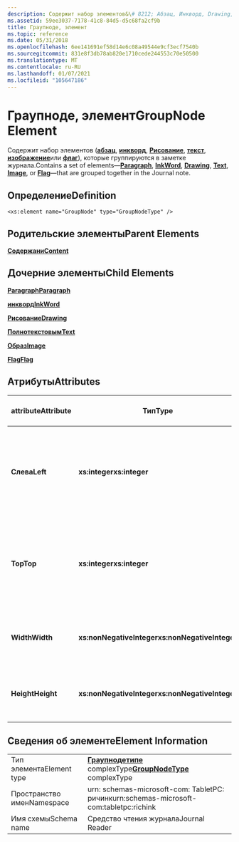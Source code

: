 ```yaml
---
description: Содержит набор элементов&\# 8212; Абзац, Инкворд, Drawing, Text, Image или Flag&\# 8212;, которые группируются вместе в заметке журнала.
ms.assetid: 59ee3037-7178-41c8-84d5-d5c68fa2cf9b
title: Граупноде, элемент
ms.topic: reference
ms.date: 05/31/2018
ms.openlocfilehash: 6ee141691ef58d14e6c08a49544e9cf3ecf7540b
ms.sourcegitcommit: 831e8f3db78ab820e1710cede244553c70e50500
ms.translationtype: MT
ms.contentlocale: ru-RU
ms.lasthandoff: 01/07/2021
ms.locfileid: "105647186"
---
```

# <a name="groupnode-element"></a><span data-ttu-id="28afb-103">Граупноде, элемент</span><span class="sxs-lookup"><span data-stu-id="28afb-103">GroupNode Element</span></span>

<span data-ttu-id="28afb-104">Содержит набор элементов ([**абзац**](paragraph-element.md), [**инкворд**](inkword-element.md), [**Рисование**](drawing-element.md), [**текст**](text-element.md), [**изображение**](image-element.md)или [**флаг**](flag-element.md)), которые группируются в заметке журнала.</span><span class="sxs-lookup"><span data-stu-id="28afb-104">Contains a set of elements—[**Paragraph**](paragraph-element.md), [**InkWord**](inkword-element.md), [**Drawing**](drawing-element.md), [**Text**](text-element.md), [**Image**](image-element.md), or [**Flag**](flag-element.md)—that are grouped together in the Journal note.</span></span>

## <a name="definition"></a><span data-ttu-id="28afb-105">Определение</span><span class="sxs-lookup"><span data-stu-id="28afb-105">Definition</span></span>

``` syntax
<xs:element name="GroupNode" type="GroupNodeType" />
```

## <a name="parent-elements"></a><span data-ttu-id="28afb-106">Родительские элементы</span><span class="sxs-lookup"><span data-stu-id="28afb-106">Parent Elements</span></span>

[<span data-ttu-id="28afb-107">**Содержани**</span><span class="sxs-lookup"><span data-stu-id="28afb-107">**Content**</span></span>](content-element--journal-reader.md)

## <a name="child-elements"></a><span data-ttu-id="28afb-108">Дочерние элементы</span><span class="sxs-lookup"><span data-stu-id="28afb-108">Child Elements</span></span>

[<span data-ttu-id="28afb-109">**Paragraph**</span><span class="sxs-lookup"><span data-stu-id="28afb-109">**Paragraph**</span></span>](paragraph-element.md)

[<span data-ttu-id="28afb-110">**инкворд**</span><span class="sxs-lookup"><span data-stu-id="28afb-110">**InkWord**</span></span>](inkword-element.md)

[<span data-ttu-id="28afb-111">**Рисование**</span><span class="sxs-lookup"><span data-stu-id="28afb-111">**Drawing**</span></span>](drawing-element.md)

[<span data-ttu-id="28afb-112">**Полнотекстовым**</span><span class="sxs-lookup"><span data-stu-id="28afb-112">**Text**</span></span>](text-element.md)

[<span data-ttu-id="28afb-113">**Образ**</span><span class="sxs-lookup"><span data-stu-id="28afb-113">**Image**</span></span>](docimage-element.md)

[<span data-ttu-id="28afb-114">**Flag**</span><span class="sxs-lookup"><span data-stu-id="28afb-114">**Flag**</span></span>](flag-element.md)

## <a name="attributes"></a><span data-ttu-id="28afb-115">Атрибуты</span><span class="sxs-lookup"><span data-stu-id="28afb-115">Attributes</span></span>



| <span data-ttu-id="28afb-116">attribute</span><span class="sxs-lookup"><span data-stu-id="28afb-116">Attribute</span></span>  | <span data-ttu-id="28afb-117">Тип</span><span class="sxs-lookup"><span data-stu-id="28afb-117">Type</span></span>                      | <span data-ttu-id="28afb-118">Обязательно</span><span class="sxs-lookup"><span data-stu-id="28afb-118">Required</span></span> | <span data-ttu-id="28afb-119">Описание</span><span class="sxs-lookup"><span data-stu-id="28afb-119">Description</span></span>                                                                             | <span data-ttu-id="28afb-120">Возможные значения</span><span class="sxs-lookup"><span data-stu-id="28afb-120">Possible Values</span></span>           |
|------------|---------------------------|----------|-----------------------------------------------------------------------------------------|---------------------------|
| <span data-ttu-id="28afb-121">**Слева**</span><span class="sxs-lookup"><span data-stu-id="28afb-121">**Left**</span></span>   | <span data-ttu-id="28afb-122">**xs:integer**</span><span class="sxs-lookup"><span data-stu-id="28afb-122">**xs:integer**</span></span>            | <span data-ttu-id="28afb-123">Обязательно</span><span class="sxs-lookup"><span data-stu-id="28afb-123">Required</span></span> | <span data-ttu-id="28afb-124">Расстояние от начала до крайней левой точки в ограничивающем прямоугольнике для элемента.</span><span class="sxs-lookup"><span data-stu-id="28afb-124">The distance from the origin to the leftmost point in the bounding box for the element.</span></span> | <span data-ttu-id="28afb-125">Любое целое число.</span><span class="sxs-lookup"><span data-stu-id="28afb-125">Any integer.</span></span>              |
| <span data-ttu-id="28afb-126">**Top**</span><span class="sxs-lookup"><span data-stu-id="28afb-126">**Top**</span></span>    | <span data-ttu-id="28afb-127">**xs:integer**</span><span class="sxs-lookup"><span data-stu-id="28afb-127">**xs:integer**</span></span>            | <span data-ttu-id="28afb-128">Обязательно</span><span class="sxs-lookup"><span data-stu-id="28afb-128">Required</span></span> | <span data-ttu-id="28afb-129">Расстояние от начала до самой верхней точки ограничивающего прямоугольника для элемента.</span><span class="sxs-lookup"><span data-stu-id="28afb-129">The distance from the origin to the topmost point in the bounding box for the element.</span></span>  | <span data-ttu-id="28afb-130">Любое целое число.</span><span class="sxs-lookup"><span data-stu-id="28afb-130">Any integer.</span></span>              |
| <span data-ttu-id="28afb-131">**Width**</span><span class="sxs-lookup"><span data-stu-id="28afb-131">**Width**</span></span>  | <span data-ttu-id="28afb-132">**xs:nonNegativeInteger**</span><span class="sxs-lookup"><span data-stu-id="28afb-132">**xs:nonNegativeInteger**</span></span> | <span data-ttu-id="28afb-133">Обязательно</span><span class="sxs-lookup"><span data-stu-id="28afb-133">Required</span></span> | <span data-ttu-id="28afb-134">Ширина ограничивающего прямоугольника для элемента.</span><span class="sxs-lookup"><span data-stu-id="28afb-134">The width of the bounding box for the element.</span></span>                                          | <span data-ttu-id="28afb-135">Любое неотрицательное целое число.</span><span class="sxs-lookup"><span data-stu-id="28afb-135">Any non-negative integer.</span></span> |
| <span data-ttu-id="28afb-136">**Height**</span><span class="sxs-lookup"><span data-stu-id="28afb-136">**Height**</span></span> | <span data-ttu-id="28afb-137">**xs:nonNegativeInteger**</span><span class="sxs-lookup"><span data-stu-id="28afb-137">**xs:nonNegativeInteger**</span></span> | <span data-ttu-id="28afb-138">Обязательно</span><span class="sxs-lookup"><span data-stu-id="28afb-138">Required</span></span> | <span data-ttu-id="28afb-139">Высота ограничивающего прямоугольника для элемента.</span><span class="sxs-lookup"><span data-stu-id="28afb-139">The height of the bounding box for the element.</span></span>                                         | <span data-ttu-id="28afb-140">Любое неотрицательное целое число.</span><span class="sxs-lookup"><span data-stu-id="28afb-140">Any non-negative integer.</span></span> |



 

## <a name="element-information"></a><span data-ttu-id="28afb-141">Сведения об элементе</span><span class="sxs-lookup"><span data-stu-id="28afb-141">Element Information</span></span>



|              |                                                                 |
|--------------|-----------------------------------------------------------------|
| <span data-ttu-id="28afb-142">Тип элемента</span><span class="sxs-lookup"><span data-stu-id="28afb-142">Element type</span></span> | <span data-ttu-id="28afb-143">[**Граупнодетипе**](groupnodetype-complex-type.md) complexType</span><span class="sxs-lookup"><span data-stu-id="28afb-143">[**GroupNodeType**](groupnodetype-complex-type.md) complexType</span></span> |
| <span data-ttu-id="28afb-144">Пространство имен</span><span class="sxs-lookup"><span data-stu-id="28afb-144">Namespace</span></span>    | <span data-ttu-id="28afb-145">urn: schemas-microsoft-com: TabletPC: ричинк</span><span class="sxs-lookup"><span data-stu-id="28afb-145">urn:schemas-microsoft-com:tabletpc:richink</span></span>                      |
| <span data-ttu-id="28afb-146">Имя схемы</span><span class="sxs-lookup"><span data-stu-id="28afb-146">Schema name</span></span>  | <span data-ttu-id="28afb-147">Средство чтения журнала</span><span class="sxs-lookup"><span data-stu-id="28afb-147">Journal Reader</span></span>                                                  |



 

 

 



